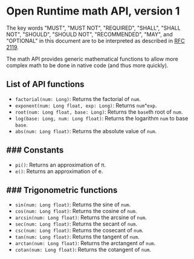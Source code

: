 # Open Runtime math API, version 1

The key words "MUST", "MUST NOT", "REQUIRED", "SHALL", "SHALL NOT", "SHOULD", "SHOULD NOT", "RECOMMENDED", "MAY", and "OPTIONAL" in this document are to be interpreted as described in [RFC 2119](http://www.ietf.org/rfc/rfc2119.txt).

The math API provides generic mathematical functions to allow more complex math to be done in native code (and thus more quickly).

## List of API functions

 * `factorial(num: Long)`: Returns the factorial of `num`.
 * `exponent(num: Long float, exp: Long)`: Returns `num`^`exp`.
 * `root(num: Long float, base: Long)`: Returns the `base`th root of `num`.
 * `log(base: Long, num: Long float)`: Returns the logarithm `num` to base `base`.
 * `abs(num: Long float)`: Returns the absolute value of `num`.

## ### Constants

 * `pi()`: Returns an approximation of π.
 * `e()`: Returns an approximation of e.

## ### Trigonometric functions

 * `sin(num: Long float)`: Returns the sine of `num`.
 * `cos(num: Long float)`: Returns the cosine of `num`.
 * `arcsin(num: Long float)`: Returns the arcsine of `num`.
 * `sec(num: Long float)`: Returns the secant of `num`.
 * `csc(num: Long float)`: Returns the cosecant of `num`.
 * `tan(num: Long float)`: Returns the tangent of `num`.
 * `arctan(num: Long float)`: Returns the arctangent of `num`.
 * `cotan(num: Long float)`: Returns the cotangent of `num`.
